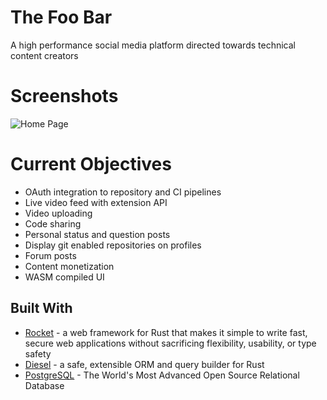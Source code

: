 # The Foo Bar
A high performance social media platform directed towards technical content creators

# Screenshots
![Home Page](https://i.imgur.com/qO7oQZt.png)

# Current Objectives

* OAuth integration to repository and CI pipelines
* Live video feed with extension API
* Video uploading
* Code sharing
* Personal status and question posts
* Display git enabled repositories on profiles
* Forum posts
* Content monetization
* WASM compiled UI

## Built With
* [Rocket](https://crates.io/crates/rocket) - a web framework for Rust that makes it simple to write fast, secure web applications without sacrificing flexibility, usability, or type safety
* [Diesel](https://crates.io/crates/diesel) - a safe, extensible ORM and query builder for Rust
* [PostgreSQL](https://www.postgresql.org/) - The World's Most Advanced Open Source Relational Database
